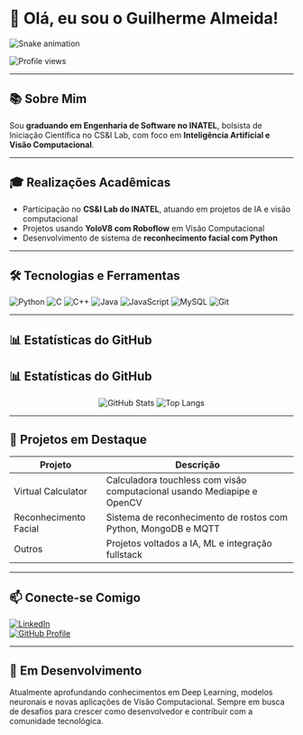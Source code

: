 # 👋 Olá, eu sou o Guilherme Almeida!

![Snake animation](https://github.com/guialmm/guialmm/blob/output/github-contribution-grid-snake.svg)


![Profile views](https://komarev.com/ghpvc/?username=guialmm&color=3FF7FF)

---

## 📚 Sobre Mim

Sou **graduando em Engenharia de Software no INATEL**, bolsista de Iniciação Científica no CS&I Lab, com foco em **Inteligência Artificial e Visão Computacional**.

---

## 🎓 Realizações Acadêmicas

- Participação no **CS&I Lab do INATEL**, atuando em projetos de IA e visão computacional  
- Projetos usando **YoloV8 com Roboflow** em Visão Computacional  
- Desenvolvimento de sistema de **reconhecimento facial com Python**

---

## 🛠️ Tecnologias e Ferramentas

![Python](https://img.shields.io/badge/Python-3776AB?style=for-the-badge&logo=python&logoColor=white)
![C](https://img.shields.io/badge/C-00599C?style=for-the-badge&logo=c&logoColor=white)
![C++](https://img.shields.io/badge/C++-00599C?style=for-the-badge&logo=cplusplus&logoColor=white)
![Java](https://img.shields.io/badge/Java-007396?style=for-the-badge&logo=java&logoColor=white)
![JavaScript](https://img.shields.io/badge/JavaScript-F7DF1E?style=for-the-badge&logo=javascript&logoColor=black)
![MySQL](https://img.shields.io/badge/MySQL-4479A1?style=for-the-badge&logo=mysql&logoColor=white)
![Git](https://img.shields.io/badge/Git-F05032?style=for-the-badge&logo=git&logoColor=white)

---

## 📊 Estatísticas do GitHub

## 📊 Estatísticas do GitHub

<div align="center">

![GitHub Stats](https://github-readme-stats.vercel.app/api?username=guialmm&show_icons=true&theme=tokyonight&hide_border=true)
![Top Langs](https://github-readme-stats.vercel.app/api/top-langs/?username=guialmm&layout=compact&theme=tokyonight&hide_border=true)

</div>


---

## 📁 Projetos em Destaque

| Projeto | Descrição |
|--------|-----------|
| Virtual Calculator | Calculadora touchless com visão computacional usando Mediapipe e OpenCV |
| Reconhecimento Facial | Sistema de reconhecimento de rostos com Python, MongoDB e MQTT |
| Outros | Projetos voltados a IA, ML e integração fullstack |

---

## 📫 Conecte-se Comigo

[![LinkedIn](https://img.shields.io/badge/LinkedIn-0A66C2?style=for-the-badge&logo=linkedin&logoColor=white)](https://www.linkedin.com/in/guilherme-almeida2/)  
[![GitHub Profile](https://img.shields.io/badge/GitHub-guialmm-181717?style=for-the-badge&logo=github&logoColor=white)](https://github.com/guialmm)

---

## 🌱 Em Desenvolvimento

Atualmente aprofundando conhecimentos em Deep Learning, modelos neuronais e novas aplicações de Visão Computacional. Sempre em busca de desafios para crescer como desenvolvedor e contribuir com a comunidade tecnológica.
